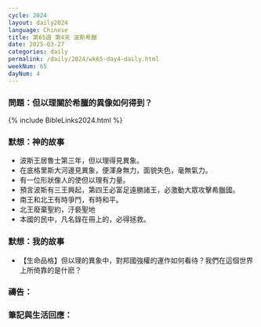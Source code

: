 ```yaml
---
cycle: 2024
layout: daily2024
language: Chinese
title: 第65週 第4天 波斯希臘
date: 2025-03-27
categories: daily
permalink: /daily/2024/wk65-day4-daily.html
weekNum: 65
dayNum: 4
---
```


### 問題：但以理關於希臘的異像如何得到？

{% include BibleLinks2024.html %}

### 默想：神的故事
+ 波斯王居魯士第三年，但以理得見異象。
+ 在底格里斯大河邊見異象，便渾身無力，面貌失色，毫無氣力。
+ 有一位形狀像人的使但以理有力量。
+ 預言波斯有三王興起，第四王必富足遠勝諸王，必激動大眾攻擊希臘國。
+ 南王和北王有時爭鬥，有時和平。
+ 北王廢棄聖約，汙褻聖地
+ 本國的民中，凡名錄在冊上的，必得拯救。

### 默想：我的故事
+ 【生命品格】但以理的異象中，對邦國強權的運作如何看待？我們在這個世界上所倚靠的是什麽？

### 禱告：

### 筆記與生活回應：
